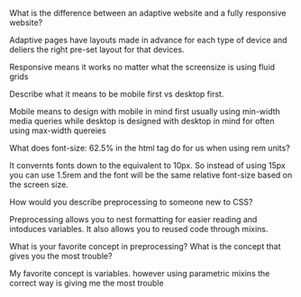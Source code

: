 What is the difference between an adaptive website and a fully responsive website?

Adaptive pages have layouts made in advance for each type of device and deliers the right pre-set layout for that devices.

Responsive means it works no matter what the screensize is using fluid grids

Describe what it means to be mobile first vs desktop first.

Mobile means to design with mobile in mind first usually using min-width media queries while desktop is designed with desktop in mind for often using max-width quereies

What does font-size: 62.5% in the html tag do for us when using rem units?

It convernts fonts down to the equivalent to 10px. So instead of using 15px you can use 1.5rem and the font will be the same relative font-size based on the screen size.

How would you describe preprocessing to someone new to CSS?

Preprocessing allows you to nest formatting for easier reading and intoduces variables. It also allows you to reused code through mixins.

What is your favorite concept in preprocessing? What is the concept that gives you the most trouble?

My favorite concept is variables. however using parametric mixins the correct way is giving me the most trouble
